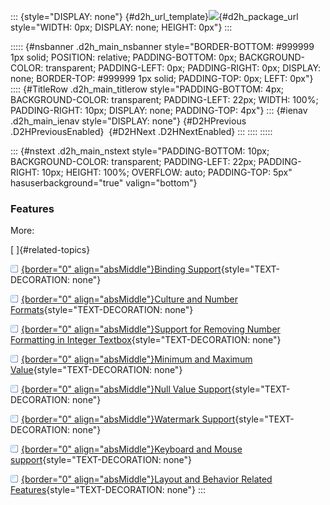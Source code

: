 ::: {style="DISPLAY: none"}
[](ms-xhelp:///?Id=d2h_url_template){#d2h_url_template}![](!package_url!){#d2h_package_url style="WIDTH: 0px; DISPLAY: none; HEIGHT: 0px"}
:::

::::: {#nsbanner .d2h_main_nsbanner style="BORDER-BOTTOM: #999999 1px solid; POSITION: relative; PADDING-BOTTOM: 0px; BACKGROUND-COLOR: transparent; PADDING-LEFT: 0px; PADDING-RIGHT: 0px; DISPLAY: none; BORDER-TOP: #999999 1px solid; PADDING-TOP: 0px; LEFT: 0px"}
:::: {#TitleRow .d2h_main_titlerow style="PADDING-BOTTOM: 4px; BACKGROUND-COLOR: transparent; PADDING-LEFT: 22px; WIDTH: 100%; PADDING-RIGHT: 10px; DISPLAY: none; PADDING-TOP: 4px"}
::: {#ienav .d2h_main_ienav style="DISPLAY: none"}
[](ms-xhelp:///?Id=d907728e-ae54-4475-b771-1d5bc6b06c57){#D2HPrevious .D2HPreviousEnabled}  [](ms-xhelp:///?Id=951a206c-3c68-4137-be7e-c8c067c11e17){#D2HNext .D2HNextEnabled}
:::
::::
:::::

::: {#nstext .d2h_main_nstext style="PADDING-BOTTOM: 10px; BACKGROUND-COLOR: transparent; PADDING-LEFT: 22px; PADDING-RIGHT: 10px; HEIGHT: 100%; OVERFLOW: auto; PADDING-TOP: 5px" hasuserbackground="true" valign="bottom"}
### Features

More:

[ ]{#related-topics}

[![](../button.gif){border="0" align="absMiddle"}Binding Support](ms-xhelp:///?Id=79dcdcdc-ec8c-4851-96a1-18494dc2b395){style="TEXT-DECORATION: none"}

[![](../button.gif){border="0" align="absMiddle"}Culture and Number Formats](ms-xhelp:///?Id=76900bef-250a-4a03-b5dd-6461b76bdcf9){style="TEXT-DECORATION: none"}

[![](../button.gif){border="0" align="absMiddle"}Support for Removing Number Formatting in Integer Textbox](ms-xhelp:///?Id=81c3af4e-da51-4989-9572-d9eb4fc5ceab){style="TEXT-DECORATION: none"}

[![](../button.gif){border="0" align="absMiddle"}Minimum and Maximum Value](ms-xhelp:///?Id=e300733c-517b-472f-b31b-70cf3438f590){style="TEXT-DECORATION: none"}

[![](../button.gif){border="0" align="absMiddle"}Null Value Support](ms-xhelp:///?Id=d2a27104-ab7d-4043-bc40-e9e90b9b73e2){style="TEXT-DECORATION: none"}

[![](../button.gif){border="0" align="absMiddle"}Watermark Support](ms-xhelp:///?Id=237550b3-df04-45a5-b19c-95948ffa1ba5){style="TEXT-DECORATION: none"}

[![](../button.gif){border="0" align="absMiddle"}Keyboard and Mouse support](ms-xhelp:///?Id=5df3a801-a61d-4806-ab5c-5f4489626222){style="TEXT-DECORATION: none"}

[![](../button.gif){border="0" align="absMiddle"}Layout and Behavior Related Features](ms-xhelp:///?Id=fe39da13-8e3b-4036-8cfa-851fe78c9e07){style="TEXT-DECORATION: none"}
:::
